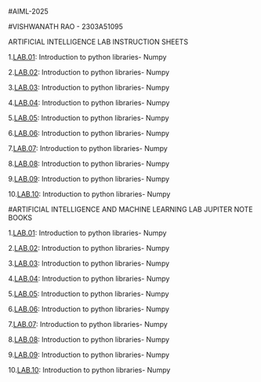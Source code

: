 #AIML-2025

#VISHWANATH RAO - 2303A51095

ARTIFICIAL INTELLIGENCE LAB INSTRUCTION SHEETS

1.[LAB.01](https://github.com/2303a51095/AIML/blob/main/AIML_A1%20(1).pdf): Introduction to python libraries- Numpy

2.[LAB.02](https://github.com/2303a51095/AIML/blob/main/AIML_A2.pdf): Introduction to python libraries- Numpy

3.[LAB.03](https://github.com/2303a51095/AIML/blob/main/AIML_A3.pdf): Introduction to python libraries- Numpy

4.[LAB.04](https://github.com/2303a51095/AIML/blob/main/AIML_A4.pdf): Introduction to python libraries- Numpy

5.[LAB.05](https://github.com/2303a51095/AIML/blob/main/AIML_A5.pdf): Introduction to python libraries- Numpy

6.[LAB.06](https://github.com/2303a51095/AIML/blob/main/AIML_A6.pdf): Introduction to python libraries- Numpy

7.[LAB.07](https://github.com/2303a51095/AIML/blob/main/AIML_A7.pdf): Introduction to python libraries- Numpy

8.[LAB.08](https://github.com/2303a51095/AIML/blob/main/AIML_A8.pdf): Introduction to python libraries- Numpy

9.[LAB.09](https://github.com/2303a51095/AIML/blob/main/AIML_A9.pdf): Introduction to python libraries- Numpy

10.[LAB.10](https://github.com/2303a51095/AIML/blob/main/AIML_A10.pdf): Introduction to python libraries- Numpy

#ARTIFICIAL INTELLIGENCE AND MACHINE LEARNING LAB JUPITER NOTE BOOKS

1.[LAB.01](https://github.com/2303a51095/AIML/blob/main/AIML_LAB_01.ipynb): Introduction to python libraries- Numpy

2.[LAB.02](https://github.com/2303a51095/AIML/blob/main/Lab02_AIML_.ipynb): Introduction to python libraries- Numpy

3.[LAB.03](https://github.com/2303a51095/AIML/blob/main/Lab3_AIML.ipynb): Introduction to python libraries- Numpy

4.[LAB.04](https://github.com/2303a51095/AIML/blob/main/LAB_AIML_4.ipynb): Introduction to python libraries- Numpy

5.[LAB.05](https://github.com/2303a51095/AIML/blob/main/LAB_05_AIML.ipynb): Introduction to python libraries- Numpy

6.[LAB.06](https://github.com/2303a51095/AIML/blob/main/Lab_6_AIML.ipynb): Introduction to python libraries- Numpy

7.[LAB.07](https://github.com/2303a51095/AIML/blob/main/Lab-7_AIML.ipynb): Introduction to python libraries- Numpy

8.[LAB.08](https://github.com/2303a51095/AIML/blob/main/Lab-8_AIML%20(1).ipynb): Introduction to python libraries- Numpy

9.[LAB.09](https://github.com/2303a51095/AIML/blob/main/Lab-9_AIML.ipynb): Introduction to python libraries- Numpy

10.[LAB.10](): Introduction to python libraries- Numpy

